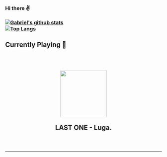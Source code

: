 ### Hi there :v: <br><br>[![Gabriel's github stats](https://github-readme-stats.vercel.app/api?username=gajalves&show_icons=true&theme=dark)](https://github.com/anuraghazra/github-readme-stats)<br>[![Top Langs](https://github-readme-stats.vercel.app/api/top-langs/?username=gajalves&layout=compact&theme=dark)](https://github.com/anuraghazra/github-readme-stats)
## Currently Playing :musical_note: <br><p align="center"><br><br><img width="150" src="https://i.scdn.co/image/ab67616d0000b2737af1759f542693386cf534a6"></p><p align="center"> LAST ONE - Luga. </p><br> 
---